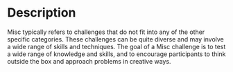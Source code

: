 # Description

Misc typically refers to challenges that do not fit into any of the other specific categories. These challenges can be quite diverse and may involve a wide range of skills and techniques. The goal of a Misc challenge is to test a wide range of knowledge and skills, and to encourage participants to think outside the box and approach problems in creative ways.
